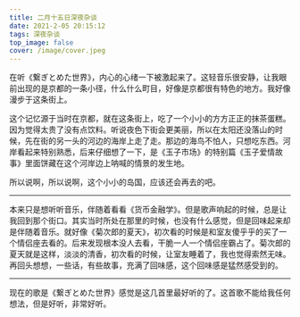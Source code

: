 ```yaml
---
title: 二月十五日深夜杂谈
date: 2021-2-05 20:15:12
tags: 深夜杂谈
top_image: false
cover: /image/cover.jpeg
---
```


在听《繋ぎとめた世界》，内心的心绪一下被激起来了。这轻音乐很安静，让我眼前出现的是京都的一条小径，什么什么町目，好像是京都很有特色的地方。我好像漫步于这条街上。



这个记忆源于当时在京都，就在这条街上，吃了一个小小的方方正正的抹茶蛋糕。因为觉得太贵了没有点饮料。听说夜色下街会更美丽，所以在太阳还没落山的时候，先在街的另一头的河边的海岸上走了走。那边的海鸟不怕人，只想吃东西。河岸看起来特别熟悉，后来仔细想了一下，是《玉子市场》的特别篇《玉子爱情故事》里面饼藏在这个河岸边上呐喊的情景的发生地。



所以说啊，所以说啊，这个小小的岛国，应该还会再去的吧。



<hr />

本来只是想听听音乐，伴随着看看《货币金融学》。但是歌声响起的时候，总是让我回到那个街口。其实当时所处在那里的时候，也没有什么感觉，但是回味起来却是伴随着音乐。就好像《菊次郎的夏天》，初次看的时候是和室友傻乎乎的买了一个情侣座去看的。后来发现根本没人去看，干脆一人一个情侣座霸占了。菊次郎的夏天就是这样，淡淡的清香，初次看的时候，让室友睡着了，我也觉得索然无味。再回头想想，一些话，有些故事，充满了回味感，这个回味感是猛然感受到的。



<hr />

现在的歌是《繋ぎとめた世界》感觉是这几首里最好听的了。这首歌不能给我任何想法，但是好听，非常好听。